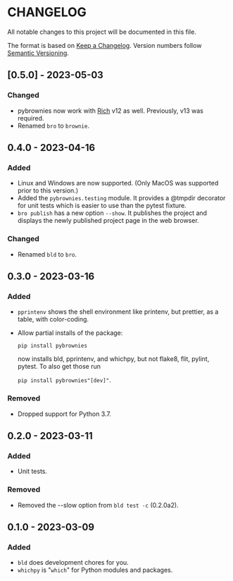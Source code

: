 # CHANGELOG

All notable changes to this project will be documented in this file.

The format is based on [Keep a Changelog](https://keepachangelog.com/en/1.1.0/).
Version numbers follow [Semantic Versioning](https://semver.org/spec/v2.0.0.html).

## [0.5.0] - 2023-05-03

### Changed

- pybrownies now work with [Rich](https://pypi.org/project/rich/) v12 as well. Previously, v13 was required.
- Renamed `bro` to `brownie`.

## 0.4.0 - 2023-04-16

### Added

- Linux and Windows are now supported. (Only MacOS was supported prior to this
  version.)
- Added the `pybrownies.testing` module. It provides a @tmpdir decorator for
  unit tests which is easier to use than the pytest fixture.
- `bro publish` has a new option `--show`. It publishes the project and
  displays the newly published project page in the web browser.

### Changed

- Renamed `bld` to `bro`.

## 0.3.0 - 2023-03-16

### Added

- `pprintenv` shows the shell environment like printenv, but prettier, as a
  table, with color-coding.
- Allow partial installs of the package:

  `pip install pybrownies`

  now installs bld, pprintenv, and whichpy, but not flake8, flit, pylint, pytest. To also get those run

  `pip install pybrownies"[dev]"`.

### Removed

- Dropped support for Python 3.7.

## 0.2.0 - 2023-03-11

### Added

- Unit tests.

### Removed

- Removed the --slow option from `bld test -c` (0.2.0a2).

## 0.1.0 - 2023-03-09

### Added

- `bld` does development chores for you.
- `whichpy` is "`which`" for Python modules and packages.
